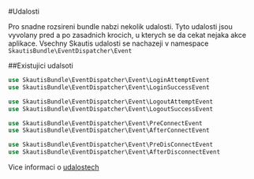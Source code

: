 #Udalosti

Pro snadne rozsireni bundle nabzi nekolik udalosti. Tyto udalosti jsou vyvolany pred a po zasadnich krocich, u kterych
se da cekat nejaka akce aplikace. Vsechny Skautis udalosti se nachazeji v namespace ``SkautisBundle\EventDispatcher\Event``

##Existujici udalsoti
```php
use SkautisBundle\EventDispatcher\Event\LoginAttemptEvent
use SkautisBundle\EventDispatcher\Event\LoginSuccessEvent

use SkautisBundle\EventDispatcher\Event\LogoutAttemptEvent
use SkautisBundle\EventDispatcher\Event\LogoutSuccessEvent

use SkautisBundle\EventDispatcher\Event\PreConnectEvent
use SkautisBundle\EventDispatcher\Event\AfterConnectEvent

use SkautisBundle\EventDispatcher\Event\PreDisConnectEvent
use SkautisBundle\EventDispatcher\Event\AfterDisconnectEvent
```

Vice informaci o [udalostech](http://symfony.com/doc/current/components/event_dispatcher/introduction.html)
